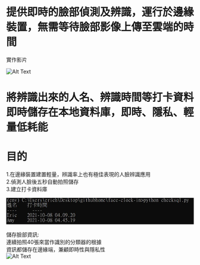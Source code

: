 # 提供即時的臉部偵測及辨識，運行於邊緣裝置，無需等待臉部影像上傳至雲端的時間<br>
實作影片

![Alt Text](https://github.com/erichsiao1106/edge-face-recognition-sql/blob/main/face-recognition.gif)
# 將辨識出來的人名、辨識時間等打卡資料即時儲存在本地資料庫，即時、隱私、輕量低耗能<br>


# 目的
1.在邊緣裝置建置輕量，辨識率上也有極佳表現的人臉辨識應用<br>
2.偵測人臉後五秒自動拍照儲存<br>
3.建立打卡資料庫<br>

![Alt Text](https://github.com/erichsiao1106/edge-face-recognition-sql/blob/main/sql.jpg)


儲存臉部資訊:<br>
連續拍照40張來當作識別的分類器的根據<br>
資訊都儲存在邊緣端，兼顧即時性與隱私性<br>
![Alt Text](https://github.com/erichsiao1106/edge-face-recognition-sql/blob/main/preprocess-face.gif)
